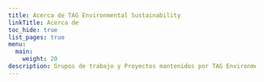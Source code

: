 ```yaml
---
title: Acerca de TAG Environmental Sustainability
linkTitle: Acerca de
toc_hide: true
list_pages: true
menu:
  main:
    weight: 20
description: Grupos de trabajo y Proyectos mantenidos por TAG Environmental Sustainability
---
```

